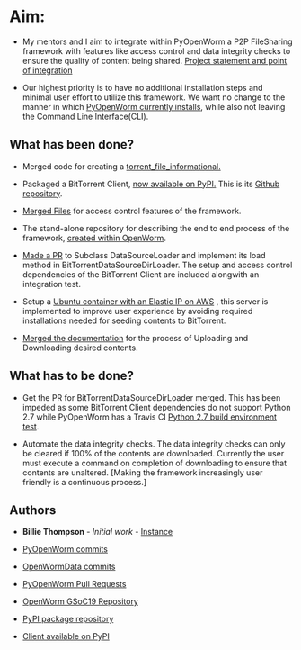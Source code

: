 
# Aim:

* My mentors and I aim to integrate within PyOpenWorm a P2P FileSharing framework with features like access control and data integrity checks to ensure the quality of content being shared. [Project statement and point of integration](https://neurostars.org/t/gsoc-project-idea-16-1-peer-to-peer-file-and-metadata-sharing-for-openworm-data-management/3386)


* Our highest priority is to have no additional installation steps and minimal user effort to utilize this framework. We want no change to the manner in which [PyOpenWorm currently installs](https://github.com/openworm/PyOpenWorm/blob/dev/INSTALL.md), while also not leaving the Command Line Interface(CLI).


## What has been done?

* Merged code for creating a [torrent_file_informational.](https://github.com/openworm/PyOpenWorm/pull/424) 

* Packaged a BitTorrent Client, [now available on PyPI.](https://pypi.org/project/torrent-client/) This is its [Github repository](https://github.com/jaideep-seth/Torrent_client_gsoc19).

* [Merged Files](https://github.com/openworm/OpenWormData/pull/4) for access control features of the framework.

* The stand-alone repository for describing the end to end process of the framework, [created within OpenWorm](https://github.com/openworm/bt-gsoc-2019).

* [Made a PR](https://github.com/openworm/PyOpenWorm/pull/449) to Subclass DataSourceLoader and implement its load method in BitTorrentDataSourceDirLoader. The setup and access control dependencies of the BitTorrent Client are included alongwith an integration test.  

* Setup a [Ubuntu container with an Elastic IP on AWS](http://13.235.204.78) , this server is implemented to improve user experience by avoiding required installations needed for seeding contents to BitTorrent.

* [Merged the documentation](https://github.com/openworm/PyOpenWorm/pull/451) for the process of Uploading and Downloading desired contents.

## What has to be done?

* Get the PR for BitTorrentDataSourceDirLoader merged.
  This has been impeded as some BitTorrent Client dependencies do not support Python 2.7 while PyOpenWorm has a Travis CI      [Python 2.7 build environment test](https://travis-ci.org/openworm/PyOpenWorm/builds/570287259?utm_source=github_status&utm_medium=notification).

* Automate the data integrity checks. The data integrity checks can only be cleared if 100% of the contents are downloaded.
Currently the user must execute a command on completion of downloading to ensure that contents are unaltered. 
   [Making the framework increasingly user friendly is a continuous process.]

## Authors

* **Billie Thompson** - *Initial work* - [Instance](http://13.235.204.78)





* [PyOpenWorm commits](https://github.com/openworm/PyOpenWorm/commits?author=jaideep-seth)

* [OpenWormData commits](https://github.com/openworm/OpenWormData/commits?author=jaideep-seth)

* [PyOpenWorm Pull Requests](https://github.com/openworm/PyOpenWorm/pulls/jaideep-seth)

* [OpenWorm GSoC19 Repository](https://github.com/openworm/bt-gsoc-2019)

* [PyPI package repository](https://github.com/jaideep-seth/Torrent_client_gsoc19)

* [Client available on PyPI](https://pypi.org/project/torrent-client/)
